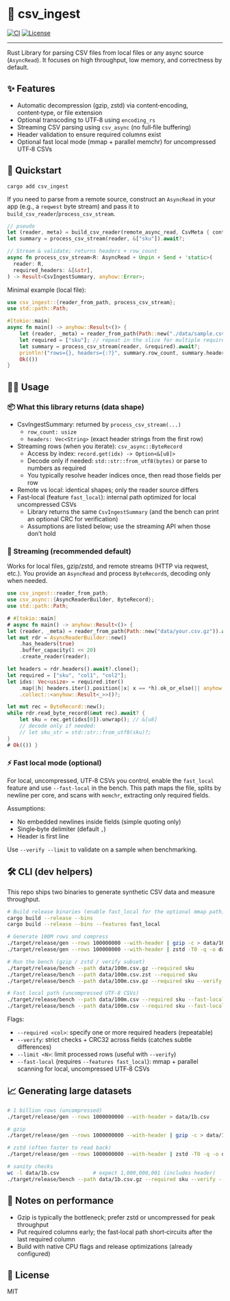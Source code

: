 # 📄 csv_ingest

[![CI](https://github.com/roger-rodriguez/csv-ingest/actions/workflows/ci.yml/badge.svg)](https://github.com/roger-rodriguez/csv-ingest/actions/workflows/ci.yml)
[![License](https://img.shields.io/crates/l/csv_ingest.svg)](https://github.com/roger-rodriguez/csv-ingest/blob/main/LICENSE)

----

Rust Library for parsing CSV files from local files or any async source (`AsyncRead`). It focuses on high throughput, low memory, and correctness by default.

## ✨ Features

- Automatic decompression (gzip, zstd) via content‑encoding, content‑type, or file extension
- Optional transcoding to UTF‑8 using `encoding_rs`
- Streaming CSV parsing using `csv_async` (no full‑file buffering)
- Header validation to ensure required columns exist
- Optional fast local mode (mmap + parallel memchr) for uncompressed UTF‑8 CSVs

## 🚀 Quickstart

```shell
cargo add csv_ingest
```

If you need to parse from a remote source, construct an `AsyncRead` in your app (e.g., a `reqwest` byte stream) and pass it to `build_csv_reader`/`process_csv_stream`.

```rust
// pseudo
let (reader, meta) = build_csv_reader(remote_async_read, CsvMeta { content_type, content_encoding, name_hint, ..Default::default() });
let summary = process_csv_stream(reader, &["sku"]).await?;
```

```rs
// Stream & validate; returns headers + row_count
async fn process_csv_stream<R: AsyncRead + Unpin + Send + 'static>(
  reader: R,
  required_headers: &[&str],
) -> Result<CsvIngestSummary, anyhow::Error>;
```

Minimal example (local file):

```rs
use csv_ingest::{reader_from_path, process_csv_stream};
use std::path::Path;

#[tokio::main]
async fn main() -> anyhow::Result<()> {
    let (reader, _meta) = reader_from_path(Path::new("./data/sample.csv.gz")).await?;
    let required = ["sku"]; // repeat in the slice for multiple required headers
    let summary = process_csv_stream(reader, &required).await?;
    println!("rows={}, headers={:?}", summary.row_count, summary.headers);
    Ok(())
}
```

## 🧑‍💻 Usage

### 📦 What this library returns (data shape)

- CsvIngestSummary: returned by `process_csv_stream(...)`
  - `row_count: usize`
  - `headers: Vec<String>` (exact header strings from the first row)
- Streaming rows (when you iterate): `csv_async::ByteRecord`
  - Access by index: `record.get(idx) -> Option<&[u8]>`
  - Decode only if needed: `std::str::from_utf8(bytes)` or parse to numbers as required
  - You typically resolve header indices once, then read those fields per row
- Remote vs local: identical shapes; only the reader source differs
- Fast‑local (feature `fast_local`): internal path optimized for local uncompressed CSVs
  - Library returns the same `CsvIngestSummary` (and the bench can print an optional CRC for verification)
  - Assumptions are listed below; use the streaming API when those don’t hold

### 🌊 Streaming (recommended default)

Works for local files, gzip/zstd, and remote streams (HTTP via reqwest, etc.). You provide an `AsyncRead` and process `ByteRecord`s, decoding only when needed.

```rs
use csv_ingest::reader_from_path;
use csv_async::{AsyncReaderBuilder, ByteRecord};
use std::path::Path;

# #[tokio::main]
# async fn main() -> anyhow::Result<()> {
let (reader, _meta) = reader_from_path(Path::new("data/your.csv.gz")).await?;
let mut rdr = AsyncReaderBuilder::new()
    .has_headers(true)
    .buffer_capacity(1 << 20)
    .create_reader(reader);

let headers = rdr.headers().await?.clone();
let required = ["sku", "col1", "col2"];
let idxs: Vec<usize> = required.iter()
    .map(|h| headers.iter().position(|x| x == *h).ok_or_else(|| anyhow::anyhow!("missing {h}")))
    .collect::<anyhow::Result<_>>()?;

let mut rec = ByteRecord::new();
while rdr.read_byte_record(&mut rec).await? {
    let sku = rec.get(idxs[0]).unwrap(); // &[u8]
    // decode only if needed:
    // let sku_str = std::str::from_utf8(sku)?;
}
# Ok(()) }
```

### ⚡️ Fast local mode (optional)

For local, uncompressed, UTF‑8 CSVs you control, enable the `fast_local` feature and use `--fast-local` in the bench. This path maps the file, splits by newline per core, and scans with `memchr`, extracting only required fields.

Assumptions:

- No embedded newlines inside fields (simple quoting only)
- Single‑byte delimiter (default `,`)
- Header is first line

Use `--verify --limit` to validate on a sample when benchmarking.

## 🛠️ CLI (dev helpers)

This repo ships two binaries to generate synthetic CSV data and measure throughput.

```bash
# Build release binaries (enable fast_local for the optional mmap path)
cargo build --release --bins
cargo build --release --bins --features fast_local

# Generate 100M rows and compress
./target/release/gen --rows 100000000 --with-header | gzip -c > data/100m.csv.gz
./target/release/gen --rows 100000000 --with-header | zstd -T0 -q -o data/100m.csv.zst

# Run the bench (gzip / zstd / verify subset)
./target/release/bench --path data/100m.csv.gz --required sku
./target/release/bench --path data/100m.csv.zst --required sku
./target/release/bench --path data/100m.csv.gz --required sku --verify --limit 1000000

# Fast local path (uncompressed UTF‑8 CSVs)
./target/release/bench --path data/100m.csv --required sku --fast-local
./target/release/bench --path data/100m.csv --required sku --fast-local --verify --limit 1000000
```

Flags:

- `--required <col>`: specify one or more required headers (repeatable)
- `--verify`: strict checks + CRC32 across fields (catches subtle differences)
- `--limit <N>`: limit processed rows (useful with `--verify`)
- `--fast-local` (requires `--features fast_local`): mmap + parallel scanning for local, uncompressed UTF‑8 CSVs

## 📈 Generating large datasets

```bash
# 1 billion rows (uncompressed)
./target/release/gen --rows 1000000000 --with-header > data/1b.csv

# gzip
./target/release/gen --rows 1000000000 --with-header | gzip -c > data/1b.csv.gz

# zstd (often faster to read back)
./target/release/gen --rows 1000000000 --with-header | zstd -T0 -q -o data/1b.csv.zst

# sanity checks
wc -l data/1b.csv           # expect 1,000,000,001 (includes header)
./target/release/bench --path data/1b.csv.gz --required sku --verify --limit 1000000
```

## 🧪 Notes on performance

- Gzip is typically the bottleneck; prefer zstd or uncompressed for peak throughput
- Put required columns early; the fast‑local path short‑circuits after the last required column
- Build with native CPU flags and release optimizations (already configured)

## 📄 License

MIT
